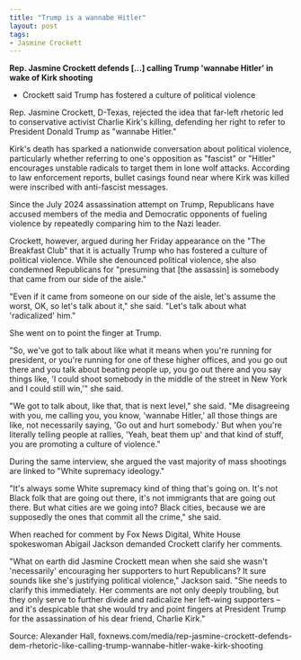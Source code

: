 ```yaml
---
title: "Trump is a wannabe Hitler"
layout: post
tags:
- Jasmine Crockett
---
```


**Rep. Jasmine Crockett defends [...] calling Trump 'wannabe Hitler' in wake of Kirk shooting**

- Crockett said Trump has fostered a culture of political violence

Rep. Jasmine Crockett, D-Texas, rejected the idea that far-left rhetoric led to conservative activist Charlie Kirk's killing, defending her right to refer to President Donald Trump as "wannabe Hitler."

Kirk's death has sparked a nationwide conversation about political violence, particularly whether referring to one's opposition as "fascist" or "Hitler" encourages unstable radicals to target them in lone wolf attacks. According to law enforcement reports, bullet casings found near where Kirk was killed were inscribed with anti-fascist messages.

Since the July 2024 assassination attempt on Trump, Republicans have accused members of the media and Democratic opponents of fueling violence by repeatedly comparing him to the Nazi leader.

Crockett, however, argued during her Friday appearance on the "The Breakfast Club" that it is actually Trump who has fostered a culture of political violence. While she denounced political violence, she also condemned Republicans for "presuming that [the assassin] is somebody that came from our side of the aisle."

"Even if it came from someone on our side of the aisle, let's assume the worst, OK, so let's talk about it," she said. "Let's talk about what 'radicalized' him."

She went on to point the finger at Trump.

"So, we've got to talk about like what it means when you're running for president, or you're running for one of these higher offices, and you go out there and you talk about beating people up, you go out there and you say things like, 'I could shoot somebody in the middle of the street in New York and I could still win,'" she said.

"We got to talk about, like that, that is next level," she said. "Me disagreeing with you, me calling you, you know, 'wannabe Hitler,' all those things are like, not necessarily saying, 'Go out and hurt somebody.' But when you're literally telling people at rallies, 'Yeah, beat them up' and that kind of stuff, you are promoting a culture of violence."

During the same interview, she argued the vast majority of mass shootings are linked to "White supremacy ideology."

"It's always some White supremacy kind of thing that's going on. It's not Black folk that are going out there, it's not immigrants that are going out there. But what cities are we going into? Black cities, because we are supposedly the ones that commit all the crime," she said.

When reached for comment by Fox News Digital, White House spokeswoman Abigail Jackson demanded Crockett clarify her comments.

"What on earth did Jasmine Crockett mean when she said she wasn't 'necessarily' encouraging her supporters to hurt Republicans? It sure sounds like she's justifying political violence," Jackson said. "She needs to clarify this immediately. Her comments are not only deeply troubling, but they only serve to further divide and radicalize her left-wing supporters – and it's despicable that she would try and point fingers at President Trump for the assassination of his dear friend, Charlie Kirk."

Source: Alexander Hall, foxnews.com/media/rep-jasmine-crockett-defends-dem-rhetoric-like-calling-trump-wannabe-hitler-wake-kirk-shooting
